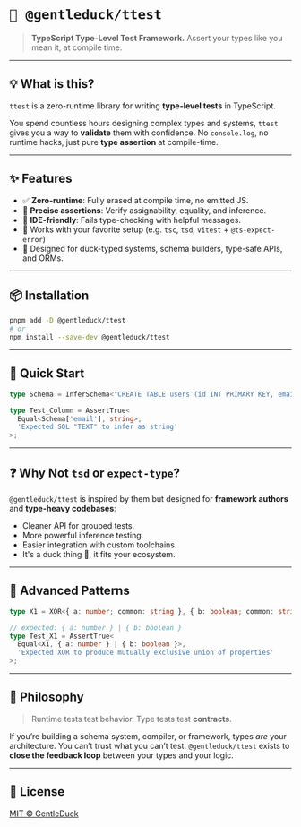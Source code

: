 # `🦆 @gentleduck/ttest`

> **TypeScript Type-Level Test Framework.**
> Assert your types like you mean it, at compile time.

---

## 💡 What is this?

`ttest` is a zero-runtime library for writing **type-level tests** in TypeScript.

You spend countless hours designing complex types and systems, `ttest` gives you a way to **validate** them with confidence. No `console.log`, no runtime hacks, just pure **type assertion** at compile-time.

---

## ✨ Features

* ✅ **Zero-runtime**: Fully erased at compile time, no emitted JS.
* 📐 **Precise assertions**: Verify assignability, equality, and inference.
* 🧠 **IDE-friendly**: Fails type-checking with helpful messages.
* 🧪 Works with your favorite setup (e.g. `tsc`, `tsd`, `vitest` + `@ts-expect-error`)
* 🦆 Designed for duck-typed systems, schema builders, type-safe APIs, and ORMs.

---

## 📦 Installation

```bash
pnpm add -D @gentleduck/ttest
# or
npm install --save-dev @gentleduck/ttest
```

---

## 🚀 Quick Start

```ts
type Schema = InferSchema<"CREATE TABLE users (id INT PRIMARY KEY, email TEXT NOT NULL)">;

type Test_Column = AssertTrue<
  Equal<Schema['email'], string>,
  'Expected SQL "TEXT" to infer as string'
>;
```

---

## ❓ Why Not `tsd` or `expect-type`?

`@gentleduck/ttest` is inspired by them but designed for **framework authors** and **type-heavy codebases**:

* Cleaner API for grouped tests.
* More powerful inference testing.
* Easier integration with custom toolchains.
* It's a duck thing 🦆, it fits your ecosystem.

---

## 🧙 Advanced Patterns

```ts
type X1 = XOR<{ a: number; common: string }, { b: boolean; common: string }>

// expected: { a: number } | { b: boolean }
type Test_X1 = AssertTrue<
  Equal<X1, { a: number } | { b: boolean }>,
  'Expected XOR to produce mutually exclusive union of properties'
>;
```

---

## 🧠 Philosophy

> Runtime tests test behavior.
> Type tests test **contracts**.

If you’re building a schema system, compiler, or framework, types *are* your architecture. You can’t trust what you can’t test. `@gentleduck/ttest` exists to **close the feedback loop** between your types and your logic.

---

## 🦆 License

[MIT © GentleDuck](./LICENSE)

